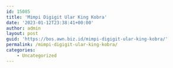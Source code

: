 ```yaml
---
id: 15085
title: 'Mimpi Digigit Ular King Kobra'
date: '2023-01-12T23:38:41+00:00'
author: admin
layout: post
guid: 'https://bos.awn.biz.id/mimpi-digigit-ular-king-kobra/'
permalink: /mimpi-digigit-ular-king-kobra/
categories:
    - Uncategorized
---
```


